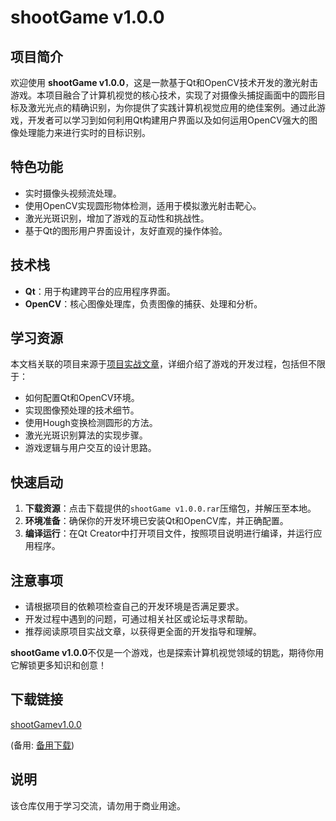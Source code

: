 # shootGame v1.0.0

## 项目简介

欢迎使用 **shootGame v1.0.0**，这是一款基于Qt和OpenCV技术开发的激光射击游戏。本项目融合了计算机视觉的核心技术，实现了对摄像头捕捉画面中的圆形目标及激光光点的精确识别，为你提供了实践计算机视觉应用的绝佳案例。通过此游戏，开发者可以学习到如何利用Qt构建用户界面以及如何运用OpenCV强大的图像处理能力来进行实时的目标识别。

## 特色功能

- 实时摄像头视频流处理。
- 使用OpenCV实现圆形物体检测，适用于模拟激光射击靶心。
- 激光光斑识别，增加了游戏的互动性和挑战性。
- 基于Qt的图形用户界面设计，友好直观的操作体验。

## 技术栈

- **Qt**：用于构建跨平台的应用程序界面。
- **OpenCV**：核心图像处理库，负责图像的捕获、处理和分析。

## 学习资源

本文档关联的项目来源于[项目实战文章](https://blog.csdn.net/qq21497936/article/details/106647346)，详细介绍了游戏的开发过程，包括但不限于：

- 如何配置Qt和OpenCV环境。
- 实现图像预处理的技术细节。
- 使用Hough变换检测圆形的方法。
- 激光光斑识别算法的实现步骤。
- 游戏逻辑与用户交互的设计思路。

## 快速启动

1. **下载资源**：点击下载提供的`shootGame v1.0.0.rar`压缩包，并解压至本地。
2. **环境准备**：确保你的开发环境已安装Qt和OpenCV库，并正确配置。
3. **编译运行**：在Qt Creator中打开项目文件，按照项目说明进行编译，并运行应用程序。

## 注意事项

- 请根据项目的依赖项检查自己的开发环境是否满足要求。
- 开发过程中遇到的问题，可通过相关社区或论坛寻求帮助。
- 推荐阅读原项目实战文章，以获得更全面的开发指导和理解。

**shootGame v1.0.0**不仅是一个游戏，也是探索计算机视觉领域的钥匙，期待你用它解锁更多知识和创意！

## 下载链接
[shootGamev1.0.0](https://pan.quark.cn/s/4fb192f17406) 

(备用: [备用下载](https://pan.baidu.com/s/1f-rwFA37BQIZVOV4upVoaA?pwd=1234))

## 说明

该仓库仅用于学习交流，请勿用于商业用途。

